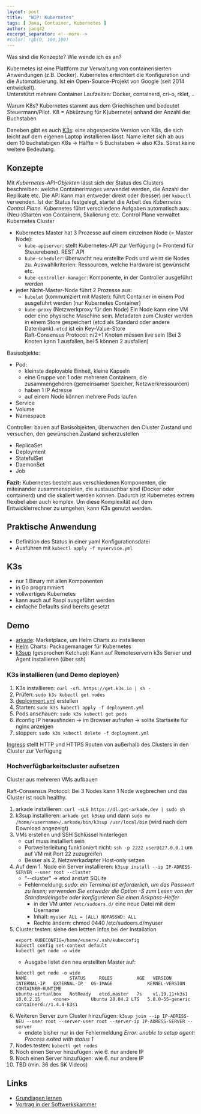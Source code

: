 ```yaml
---
layout: post
title:  "WIP: Kubernetes"
tags: [ Java, Container, Kubernetes ]
author: jacq42
excerpt_separator: <!--more-->
#color: rgb(0, 100,100)
---
```


Was sind die Konzepte? Wie wende ich es an?

<!--more-->

Kubernetes ist eine Plattform zur Verwaltung von containerisierten Anwendungen (z.B. Docker). Kubernetes erleichtert die Konfiguration und die Automatisierung. Ist ein Open-Source-Projekt von Google (seit 2014 entwickelt).\
Unterstützt mehrere Container Laufzeiten: Docker, containerd, cri-o, rklet, ..

Warum K8s? Kubernetes stammt aus dem Griechischen und bedeutet Steuermann/Pilot. K8 = Abkürzung für K(ubernete) anhand der Anzahl der Buchstaben

Daneben gibt es auch [K3s](https://k3s.io/): eine abgespeckte Version von K8s, die sich leicht auf dem eigenen Laptop installieren lässt. Name leitet sich ab aus dem 10 buchstabigen K8s -> Hälfte = 5 Buchstaben -> also K3s. Sonst keine weitere Bedeutung.

## Konzepte

Mit _Kubernetes-API-Objekten_ lässt sich der Status des Clusters beschreiben: welche Containerimages verwendet werden, die Anzahl der Replikate etc. Die API kann man entweder direkt oder (besser) per `kubectl` verwenden. Ist der Status festgelegt, startet die Arbeit des _Kubernetes Control Plane_. Kubernetes führt verschiedene Aufgaben automatisch aus: (Neu-)Starten von Containern, Skalierung etc. Control Plane verwaltet Kubernetes Cluster
* Kubernetes Master hat 3 Prozesse auf einem einzelnen Node (= Master Node): 
    * `kube-apiserver`: stellt Kubernetes-API zur Verfügung (= Frontend für Steuerebene). REST API
    * `kube-scheduler`: überwacht neu erstellte Pods und weist sie Nodes zu. Auswahlkriterien: Ressourcen, welche Hardware ist gewünscht etc.
    * `kube-controller-manager`: Komponente, in der Controller ausgeführt werden
* jeder Nicht-Master-Node führt 2 Prozesse aus: 
    * `kubelet` (kommuniziert mit Master): führt Container in einem Pod ausgeführt werden (nur Kubernetes Container)
    * `kube-proxy` (Netzwerkproxy für den Node)
Ein Node kann eine VM oder eine physische Maschine sein.
Metadaten zum Cluster werden in einem Store gespeichert (etcd als Standard oder andere Datenbank). `etcd` ist ein Key-Value-Store\
Raft-Consensus Protocol: n/2+1 Knoten müssen live sein (Bei 3 Knoten kann 1 ausfallen, bei 5 können 2 ausfallen)

Basisobjekte:
* Pod: 
    * kleinste deployable Einheit, kleine Kapseln
    * eine Gruppe von 1 oder mehreren Containern, die zusammengehören (gemeinsamer Speicher, Netzwerkressourcen)
    * haben 1 IP Adresse
    * auf einem Node können mehrere Pods laufen
* Service
* Volume
* Namespace

Controller: bauen auf Basisobjekten, überwachen den Cluster Zustand und versuchen, den gewünschen Zustand sicherzustellen
* ReplicaSet
* Deployment
* StatefulSet
* DaemonSet
* Job

**Fazit:** Kubernetes besteht aus verschiedenen Komponenten, die miteinander zusammenspielen, die austauschbar sind (Docker oder containerd) und die skaliert werden können. Dadurch ist Kubernetes extrem flexibel aber auch komplex. Um diese Komplexität auf dem Entwicklerrechner zu umgehen, kann K3s genutzt werden.

## Praktische Anwendung

* Definition des Status in einer yaml Konfigurationsdatei
* Ausführen mit `kubectl apply -f myservice.yml`

## K3s

* nur 1 Binary mit allen Komponenten
* in Go programmiert
* vollwertiges Kubernetes
* kann auch auf Raspi ausgeführt werden
* einfache Defaults sind bereits gesetzt

## Demo

* [arkade](https://github.com/alexellis/arkade): Marketplace, um Helm Charts zu installieren
* [Helm](https://helm.sh/) Charts: Packagemanager für Kubernetes
* [k3sup](https://github.com/alexellis/k3sup) (gesprochen Ketchup): Kann auf Remoteservern k3s Server und Agent installieren (über ssh)

### K3s installieren (und Demo deployen)

1. K3s installieren: `curl -sfL https://get.k3s.io | sh -`
2. Prüfen: `sudo k3s kubectl get nodes`
3. [deployment.yml](/assets/data/deployment.yml) erstellen
4. Starten: `sudo k3s kubectl apply -f deployment.yml`
5. Pods anschauen: `sudo k3s kubectl get pods`
6. ifconfig IP herausfinden -> im Browser aufrufen -> sollte Startseite für nginx anzeigen
7. stoppen: `sudo k3s kubectl delete -f deployment.yml`

[Ingress](https://kubernetes.io/docs/concepts/services-networking/ingress/) stellt HTTP und HTTPS Routen von außerhalb des Clusters in den Cluster zur Verfügung

### Hochverfügbarkeitscluster aufsetzen

Cluster aus mehreren VMs aufbauen

Raft-Consensus Protocol: Bei 3 Nodes kann 1 Node wegbrechen und das Cluster ist noch healthy.

1. arkade installieren: `curl -sLS https://dl.get-arkade.dev | sudo sh`
2. k3sup installieren: `arkade get k3sup` und dann `sudo mv /home/<username>/.arkade/bin/k3sup /usr/local/bin` (wird nach dem Download angezeigt)
3. VMs erstellen und SSH Schlüssel hinterlegen
	* curl muss installiert sein
	* Portweiterleitung funktioniert nicht: `ssh -p 2222 user@127.0.0.1` um auf VM mit Port 22 zuzugreifen
	* Besser als 2. Netzwerkadapter Host-only setzen
4. Auf dem 1. Node ein Server installieren: `k3sup install --ip IP-ADRESS-SERVER --user root --cluster`
	* "--cluster" -> etcd anstatt SQLite
	* Fehlermeldung: _sudo: ein Terminal ist erforderlich, um das Passwort zu lesen; verwenden Sie entweder die Option -S zum Lesen von der Standardeingabe oder konfigurieren Sie einen Askpass-Helfer_
		* in der VM unter `/etc/sudoers.d/` eine neue Datei mit dem Username
		* Inhalt: `myuser ALL = (ALL) NOPASSWD: ALL`
		* Rechte ändern: chmod 0440 /etc/sudoers.d/myuser
5. Cluster testen: siehe den letzten Infos bei der Installation
    ``` 
    export KUBECONFIG=/home/<user>/.ssh/kubeconfig
    kubectl config set-context default
    kubectl get node -o wide
    ```
    * Ausgabe listet den neu erstellten Master auf:
    ```
    kubectl get node -o wide
	NAME                STATUS     ROLES         AGE   VERSION         INTERNAL-IP   EXTERNAL-IP   OS-IMAGE             KERNEL-VERSION     CONTAINER-RUNTIME
	ubuntu-virtualbox   NotReady   etcd,master   7s    v1.19.11+k3s1   10.0.2.15     <none>        Ubuntu 20.04.2 LTS   5.8.0-55-generic   containerd://1.4.4-k3s1
    ```
6. Weiteren Server zum Cluster hinzufügen: `k3sup join --ip IP-ADRESS-NEU --user root --server-user root --server-ip IP-ADRESS-SERVER --server`
	* endete bisher nur in der Fehlermeldung _Error: unable to setup agent: Process exited with status 1_
7. Nodes testen: `kubectl get nodes`
8. Noch einen Server hinzufügen: wie 6. nur andere IP
9. Noch einen Server hinzufügen: wie 6. nur andere IP
10. TBD (min. 36 des SK Videos)

## Links

* [Grundlagen lernen](https://kubernetes.io/de/docs/tutorials/kubernetes-basics/)
* [Vortrag in der Softwerkskammer](https://www.youtube.com/watch?v=545w9d_Kb5U)